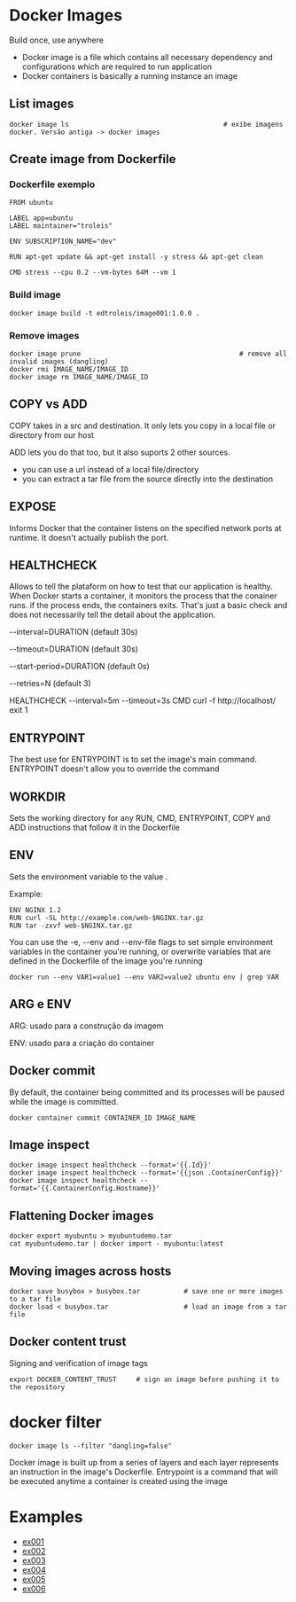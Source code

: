# Docker Images
Build once, use anywhere

- Docker image is a file which contains all necessary dependency and configurations which are required to run application
- Docker containers is basically a running instance an image

## List images
```
docker image ls                                       # exibe imagens docker. Versão antiga -> docker images
```

## Create image from Dockerfile

### Dockerfile exemplo
```
FROM ubuntu

LABEL app=ubuntu
LABEL maintainer="troleis"

ENV SUBSCRIPTION_NAME="dev"

RUN apt-get update && apt-get install -y stress && apt-get clean

CMD stress --cpu 0.2 --vm-bytes 64M --vm 1
```

### Build image
```
docker image build -t edtroleis/image001:1.0.0 .
```

### Remove images
```
docker image prune                                        # remove all invalid images (dangling)
docker rmi IMAGE_NAME/IMAGE_ID
docker image rm IMAGE_NAME/IMAGE_ID
```

## COPY vs ADD
COPY takes in a src and destination. It only lets you copy in a local file or directory from our host

ADD lets you do that too, but it also suports 2 other sources.
- you can use a url instead of a local file/directory
- you can extract a tar file from the source directly into the destination

## EXPOSE
Informs Docker that the container listens on the specified network ports at runtime. It doesn't actually publish the port.

## HEALTHCHECK
Allows to tell the plataform on how to test that our application is healthy. When Docker starts a container, it monitors the process that the conainer runs. if the process ends, the containers exits. That's just a basic check and does not necessarily tell the detail about the application.

--interval=DURATION (default 30s)

--timeout=DURATION (default 30s)

--start-period=DURATION (default 0s)

--retries=N (default 3)

HEALTHCHECK --interval=5m --timeout=3s CMD curl -f http://localhost/ exit 1

## ENTRYPOINT
The best use for ENTRYPOINT is to set the image's main command.
ENTRYPOINT doesn't allow you to override the command

## WORKDIR
Sets the working directory for any RUN, CMD, ENTRYPOINT, COPY and ADD instructions that follow it in the Dockerfile

## ENV
Sets the environment variable <key> to the value <value>.

Example:
```
ENV NGINX 1.2
RUN curl -SL http://example.com/web-$NGINX.tar.gz
RUN tar -zxvf web-$NGINX.tar.gz
```

You can use the -e, --env and --env-file flags to set simple environment variables in the container you're running, or overwrite variables that are defined in the Dockerfile of the image you're running

```
docker run --env VAR1=value1 --env VAR2=value2 ubuntu env | grep VAR
```

## ARG e ENV
ARG: usado para a construção da imagem

ENV: usado para a criação do container

## Docker commit
By default, the container being committed and its processes will be paused while the image is committed.
```
docker container commit CONTAINER_ID IMAGE_NAME
```

## Image inspect
```
docker image inspect healthcheck --format='{{.Id}}'
docker image inspect healthcheck --format='{{json .ContainerConfig}}'
docker image inspect healthcheck --format='{{.ContainerConfig.Hostname}}'
```

## Flattening Docker images
```
docker export myubuntu > myubuntudemo.tar
cat myubuntudemo.tar | docker import - myubuntu:latest
```

## Moving images across hosts
```
docker save busybox > busybox.tar           # save one or more images to a tar file
docker load < busybox.tar                   # load an image from a tar file
```

## Docker content trust
Signing and verification of image tags

```
export DOCKER_CONTENT_TRUST     # sign an image before pushing it to the repository
```

# docker filter
```
docker image ls --filter "dangling=false"
```

Docker image is built up from a series of layers and each layer represents an instruction in the image's Dockerfile.
Entrypoint is a command that will be executed anytime a container is created using the image

# Examples
  - [ex001](./config_files/images/ex001/)
  - [ex002](./config_files/images/ex002/)
  - [ex003](./config_files/images/ex003/)
  - [ex004](./config_files/images/ex004/)
  - [ex005](./config_files/images/ex005/)
  - [ex006](./config_files/images/ex006/)